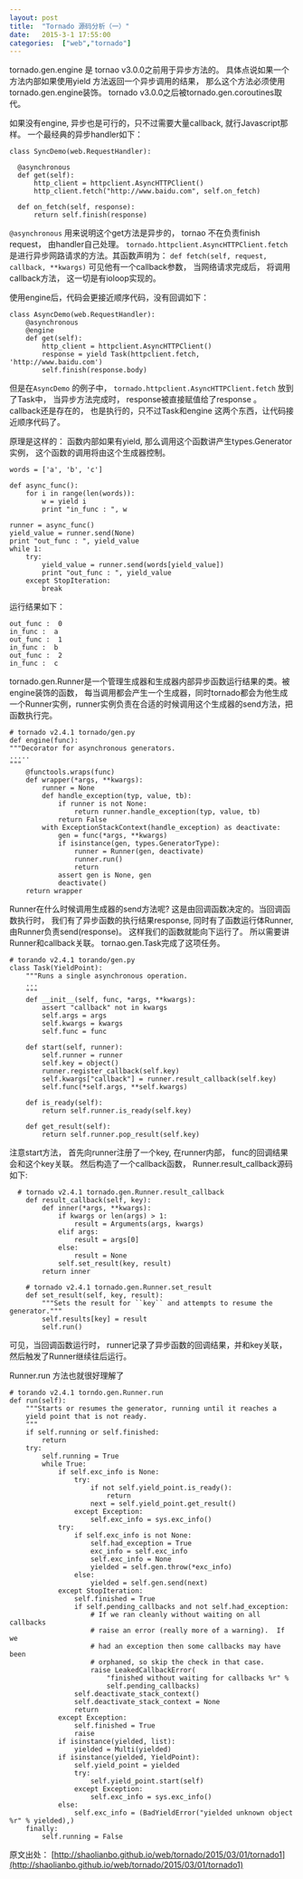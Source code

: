 ```yaml
---
layout: post
title:  "Tornado 源码分析（一）"
date:   2015-3-1 17:55:00
categories:  ["web","tornado"]
---
```


tornado.gen.engine 是 tornao v3.0.0之前用于异步方法的。 具体点说如果一个方法内部如果使用yield 方法返回一个异步调用的结果， 那么这个方法必须使用tornado.gen.engine装饰。 tornado v3.0.0之后被tornado.gen.coroutines取代。

如果没有engine, 异步也是可行的，只不过需要大量callback, 就行Javascript那样。
一个最经典的异步handler如下：

    class SyncDemo(web.RequestHandler):                                                                            

      @asynchronous
      def get(self):
          http_client = httpclient.AsyncHTTPClient()
          http_client.fetch("http://www.baidu.com", self.on_fetch)

      def on_fetch(self, response):
    	  return self.finish(response)

`@asynchronous` 用来说明这个get方法是异步的， tornao 不在负责finish request， 由handler自己处理。
`tornado.httpclient.AsyncHTTPClient.fetch` 是进行异步网路请求的方法。其函数声明为：
`def fetch(self, request, callback, **kwargs)`
可见他有一个callback参数， 当网络请求完成后， 将调用callback方法， 这一切是有ioloop实现的。

使用engine后，代码会更接近顺序代码，没有回调如下：

    class AsyncDemo(web.RequestHandler):                                                                           
        @asynchronous
        @engine
        def get(self):
            http_client = httpclient.AsyncHTTPClient()
            response = yield Task(httpclient.fetch, 'http://www.baidu.com')
            self.finish(response.body)

但是在`AsyncDemo` 的例子中， `tornado.httpclient.AsyncHTTPClient.fetch` 放到了Task中， 当异步方法完成时， response被直接赋值给了response 。 callback还是存在的， 也是执行的，只不过Task和engine 这两个东西，让代码接近顺序代码了。

原理是这样的：
函数内部如果有yield, 那么调用这个函数讲产生types.Generator实例， 这个函数的调用将由这个生成器控制。

    words = ['a', 'b', 'c']

    def async_func():
        for i in range(len(words)):
            w = yield i
            print "in_func : ", w

    runner = async_func()
    yield_value = runner.send(None)
    print "out_func : ", yield_value                                                                                 
    while 1:
        try:
            yield_value = runner.send(words[yield_value])
            print "out_func : ", yield_value
        except StopIteration:
            break

运行结果如下：

    out_func :  0
    in_func :  a
    out_func :  1
    in_func :  b
    out_func :  2
    in_func :  c

tornado.gen.Runner是一个管理生成器和生成器内部异步函数运行结果的类。被engine装饰的函数， 每当调用都会产生一个生成器，同时tornado都会为他生成一个Runner实例，runner实例负责在合适的时候调用这个生成器的send方法，把函数执行完。

    # tornado v2.4.1 tornado/gen.py
    def engine(func):
    """Decorator for asynchronous generators.
    .....
    """
        @functools.wraps(func)
        def wrapper(*args, **kwargs):
            runner = None
            def handle_exception(typ, value, tb):
                if runner is not None:
                    return runner.handle_exception(typ, value, tb)
                return False
    	    with ExceptionStackContext(handle_exception) as deactivate:
    		    gen = func(*args, **kwargs)
    	        if isinstance(gen, types.GeneratorType):
    		        runner = Runner(gen, deactivate)
    	            runner.run()
    	            return
    	        assert gen is None, gen
    	        deactivate()
    	return wrapper

Runner在什么时候调用生成器的send方法呢?  这是由回调函数决定的。当回调函数执行时， 我们有了异步函数的执行结果response, 同时有了函数运行体Runner,  由Runner负责send(response)。 这样我们的函数就能向下运行了。 所以需要讲Runner和callback关联。  tornao.gen.Task完成了这项任务。

    # torando v2.4.1 torando/gen.py
    class Task(YieldPoint):
        """Runs a single asynchronous operation.
    	...
        """
        def __init__(self, func, *args, **kwargs):
            assert "callback" not in kwargs
            self.args = args
            self.kwargs = kwargs
            self.func = func

        def start(self, runner):
            self.runner = runner
            self.key = object()
            runner.register_callback(self.key)
            self.kwargs["callback"] = runner.result_callback(self.key)
            self.func(*self.args, **self.kwargs)

        def is_ready(self):
            return self.runner.is_ready(self.key)

        def get_result(self):
            return self.runner.pop_result(self.key)

注意start方法， 首先向runner注册了一个key,  在runner内部， func的回调结果会和这个key关联。
然后构造了一个callback函数， Runner.result_callback源码如下:

      # tornado v2.4.1 tornado.gen.Runner.result_callback
        def result_callback(self, key):
            def inner(*args, **kwargs):
                if kwargs or len(args) > 1:
                    result = Arguments(args, kwargs)
                elif args:
                    result = args[0]
                else:
                    result = None
                self.set_result(key, result)
            return inner

        # tornado v2.4.1 tornado.gen.Runner.set_result
        def set_result(self, key, result):
            """Sets the result for ``key`` and attempts to resume the generator."""
            self.results[key] = result
            self.run()

可见，当回调函数运行时， runner记录了异步函数的回调结果，并和key关联，然后触发了Runner继续往后运行。

Runner.run 方法也就很好理解了


    # torando v2.4.1 torndo.gen.Runner.run
    def run(self):
        """Starts or resumes the generator, running until it reaches a
        yield point that is not ready.
        """
        if self.running or self.finished:
            return
        try:
            self.running = True
            while True:
                if self.exc_info is None:
                    try:
                        if not self.yield_point.is_ready():
                            return
                        next = self.yield_point.get_result()
                    except Exception:
                        self.exc_info = sys.exc_info()
                try:
                    if self.exc_info is not None:
                        self.had_exception = True
                        exc_info = self.exc_info
                        self.exc_info = None
                        yielded = self.gen.throw(*exc_info)
                    else:
                        yielded = self.gen.send(next)
                except StopIteration:
                    self.finished = True
                    if self.pending_callbacks and not self.had_exception:
                        # If we ran cleanly without waiting on all callbacks
                        # raise an error (really more of a warning).  If we
                        # had an exception then some callbacks may have been
                        # orphaned, so skip the check in that case.
                        raise LeakedCallbackError(
                            "finished without waiting for callbacks %r" %
                            self.pending_callbacks)
                    self.deactivate_stack_context()
                    self.deactivate_stack_context = None
                    return
                except Exception:
                    self.finished = True
                    raise
                if isinstance(yielded, list):
                    yielded = Multi(yielded)
                if isinstance(yielded, YieldPoint):
                    self.yield_point = yielded
                    try:
                        self.yield_point.start(self)
                    except Exception:
                        self.exc_info = sys.exc_info()
                else:
                    self.exc_info = (BadYieldError("yielded unknown object %r" % yielded),)
        finally:
            self.running = False



原文出处： [http://shaolianbo.github.io/web/tornado/2015/03/01/tornado1](http://shaolianbo.github.io/web/tornado/2015/03/01/tornado1)
